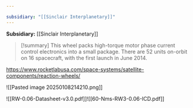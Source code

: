 ```yaml
---

subsidiary: "[[Sinclair Interplanetary]]"
---
```


**Subsidiary:** [[Sinclair Interplanetary]]

>[!summary]
>This wheel packs high-torque motor phase current control electronics into a small package. There are 52 units on-orbit on 16 spacecraft, with the first launch in June 2014.

https://www.rocketlabusa.com/space-systems/satellite-components/reaction-wheels/

![[Pasted image 20250108214210.png]]

![[RW-0.06-Datasheet-v3.0.pdf]]![[60-Nms-RW3-0.06-ICD.pdf]]